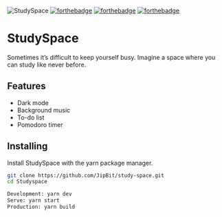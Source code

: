 ![StudySpace](https://user-images.githubusercontent.com/56742435/137568263-f61dff1e-af32-46a1-a4cd-2119495d9abb.png)
[![forthebadge](https://forthebadge.com/images/badges/built-with-love.svg)](https://forthebadge.com)
[![forthebadge](https://forthebadge.com/images/badges/made-with-vue.svg)](https://forthebadge.com)
[![forthebadge](https://forthebadge.com/images/badges/open-source.svg)](https://forthebadge.com)

# StudySpace
Sometimes it’s difficult to keep yourself busy. Imagine a space where you can study like never before.

## Features

- Dark mode
- Background music
- To-do list
- Pomodoro timer

## Installing

Install StudySpace with the yarn package manager.

```bash
git clone https://github.com/JipBit/study-space.git
cd Studyspace

Development: yarn dev
Serve: yarn start
Production: yarn build
```